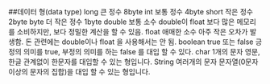 ##데이터 형(data type)
long 큰 정수 8byte
int 보통 정수 4byte
short 작은 정수 2byte
byte 더 작은 정수 1byte
double 보통 소수 double이 float 보다 많은 메모리를 소비하지만, 보다 정밀한 계산을 할 수 있음.
float 애매한 소수 아주 작은 오차가 발생함. 돈 관련에는 double이나 float 을 사용해서는 안 됨.
boolean true 또는 false 긍정의 의미를 true, 부정의 의미를 하는 false 를 대입 할 수 있다.
char 1개의 문자 영문, 한글 관계없이 한문자를 대입할 수 있는 형입니다.
String 여러개의 문자 문자열(0문자 이상의 문자의 집합)을 대입 할 수 있는 형입니다.
